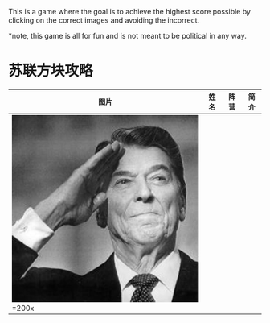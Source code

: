 This is a game where the goal is to achieve the highest score possible by clicking on the correct images and avoiding the incorrect.

*note, this game is all for fun and is not meant to be political in any way. 

# 苏联方块攻略

| 图片 | 姓名 | 阵营 | 简介 |
|-----|------|------|------|
| ![](app/src/main/res/drawable/c1.jpeg) =200x| 
